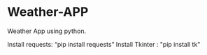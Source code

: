# Weather-APP
Weather App using python.

Install requests: “pip install requests”
Install Tkinter : "pip install tk"
